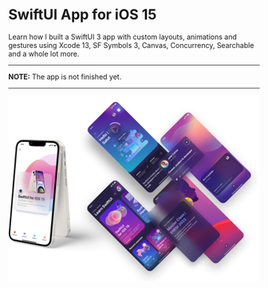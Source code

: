 # SwiftUI App for iOS 15

Learn how I built a SwiftUI 3 app with custom layouts, animations and gestures using Xcode 13, SF Symbols 3, Canvas, Concurrency, Searchable and a whole lot more.

---

**NOTE:**
The app is not finished yet.

---

![displayXDR](landing.png)
